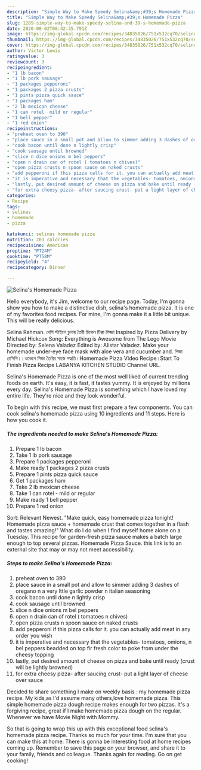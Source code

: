 ```yaml
---
description: "Simple Way to Make Speedy Selina&amp;#39;s Homemade Pizza"
title: "Simple Way to Make Speedy Selina&amp;#39;s Homemade Pizza"
slug: 1289-simple-way-to-make-speedy-selina-and-39-s-homemade-pizza
date: 2020-08-02T08:42:35.791Z
image: https://img-global.cpcdn.com/recipes/34835026/751x532cq70/selinas-homemade-pizza-recipe-main-photo.jpg
thumbnail: https://img-global.cpcdn.com/recipes/34835026/751x532cq70/selinas-homemade-pizza-recipe-main-photo.jpg
cover: https://img-global.cpcdn.com/recipes/34835026/751x532cq70/selinas-homemade-pizza-recipe-main-photo.jpg
author: Victor Lewis
ratingvalue: 3
reviewcount: 9
recipeingredient:
- "1 lb bacon"
- "1 lb pork sausage"
- "1 packages pepperoni"
- "1 packages 2 pizza crusts"
- "1 pints pizza quick sauce"
- "1 packages ham"
- "2 lb mexican cheese"
- "1 can rotel  mild or regular"
- "1 bell pepper"
- "1 red onion"
recipeinstructions:
- "preheat oven to 390"
- "place sauce in a small pot and allow to simmer adding 3 dashes of oregano n a very lttle garlic powder n italian seasoning"
- "cook bacon until done n lightly crisp"
- "cook sausage until browned"
- "slice n dice onions m bel peppers"
- "open n drain can of rotel ( tomatoes n chives)"
- "open pizza crusts n spoon sauce on naked crusts"
- "add pepperoni if this pizza calls for it. you can actually add meat in any order you wish"
- "it is imperative and necessary that the vegetables- tomatoes, omions, n bel peppers beadded on top fir fresh color to poke from under the cheesy topping"
- "lastly, put desired amount of cheese on pizza and bake until ready (crust will be lightly browned)"
- "for extra cheesy pizza- after saucing crust- put a light layer of cheese over sauce"
categories:
- Recipe
tags:
- selinas
- homemade
- pizza

katakunci: selinas homemade pizza 
nutrition: 203 calories
recipecuisine: American
preptime: "PT24M"
cooktime: "PT58M"
recipeyield: "4"
recipecategory: Dinner

---
```



![Selina&#39;s Homemade Pizza](https://img-global.cpcdn.com/recipes/34835026/751x532cq70/selinas-homemade-pizza-recipe-main-photo.jpg)

Hello everybody, it's Jim, welcome to our recipe page. Today, I'm gonna show you how to make a distinctive dish, selina&#39;s homemade pizza. It is one of my favorites food recipes. For mine, I'm gonna make it a little bit unique. This will be really delicious.

Selina Rahman. দেশি স্টাইলে চুলায় তৈরী চিকেন টিক্কা পিজ্জা Inspired by Pizza Delivery by Michael Hickcox Song: Everything is Awesome from The Lego Movie Directed by: Selena Valadez Edited by: Alistar Valadez. Make your homemade under-eye face mask with aloe vera and cucumber and. পিজা রেসিপি।।ওভেনে পিজা তৈরির সহজ পদ্ধতি।Homemade Pizza Video Recipe।Start To Finish Pizza Recipe LABANYA KITCHEN STUDIO Channel URL.

Selina&#39;s Homemade Pizza is one of the most well liked of current trending foods on earth. It's easy, it is fast, it tastes yummy. It is enjoyed by millions every day. Selina&#39;s Homemade Pizza is something which I have loved my entire life. They're nice and they look wonderful.


To begin with this recipe, we must first prepare a few components. You can cook selina&#39;s homemade pizza using 10 ingredients and 11 steps. Here is how you cook it.

<!--inarticleads1-->

##### The ingredients needed to make Selina&#39;s Homemade Pizza:

1. Prepare 1 lb bacon
1. Take 1 lb pork sausage
1. Prepare 1 packages pepperoni
1. Make ready 1 packages 2 pizza crusts
1. Prepare 1 pints pizza quick sauce
1. Get 1 packages ham
1. Take 2 lb mexican cheese
1. Take 1 can rotel - mild or regular
1. Make ready 1 bell pepper
1. Prepare 1 red onion


Sort: Relevant Newest. &#34;Make quick, easy homemade pizza tonight! Homemade pizza sauce + homemade crust that comes together in a flash and tastes amazing!&#34; What do I do when I find myself home alone on a Tuesday. This recipe for garden-fresh pizza sauce makes a batch large enough to top several pizzas. Homemade Pizza Sauce. this link is to an external site that may or may not meet accessibility. 

<!--inarticleads2-->

##### Steps to make Selina&#39;s Homemade Pizza:

1. preheat oven to 390
1. place sauce in a small pot and allow to simmer adding 3 dashes of oregano n a very lttle garlic powder n italian seasoning
1. cook bacon until done n lightly crisp
1. cook sausage until browned
1. slice n dice onions m bel peppers
1. open n drain can of rotel ( tomatoes n chives)
1. open pizza crusts n spoon sauce on naked crusts
1. add pepperoni if this pizza calls for it. you can actually add meat in any order you wish
1. it is imperative and necessary that the vegetables- tomatoes, omions, n bel peppers beadded on top fir fresh color to poke from under the cheesy topping
1. lastly, put desired amount of cheese on pizza and bake until ready (crust will be lightly browned)
1. for extra cheesy pizza- after saucing crust- put a light layer of cheese over sauce


Decided to share something I make on weekly basis : my homemade pizza recipe. My kids,as I&#39;d assume many others,love homemade pizza. This simple homemade pizza dough recipe makes enough for two pizzas. It&#39;s a forgiving recipe, great if I make homemade pizza dough on the regular. Whenever we have Movie Night with Mommy. 

So that is going to wrap this up with this exceptional food selina&#39;s homemade pizza recipe. Thanks so much for your time. I'm sure that you can make this at home. There is gonna be interesting food at home recipes coming up. Remember to save this page on your browser, and share it to your family, friends and colleague. Thanks again for reading. Go on get cooking!
